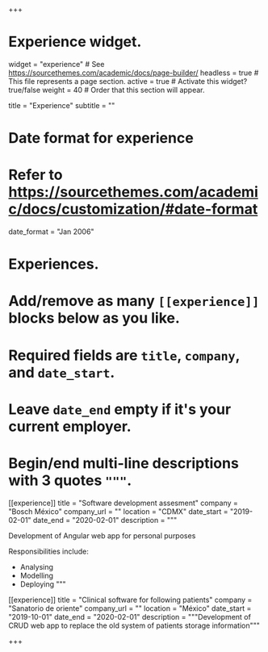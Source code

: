 +++
# Experience widget.
widget = "experience"  # See https://sourcethemes.com/academic/docs/page-builder/
headless = true  # This file represents a page section.
active = true  # Activate this widget? true/false
weight = 40  # Order that this section will appear.

title = "Experience"
subtitle = ""

# Date format for experience
#   Refer to https://sourcethemes.com/academic/docs/customization/#date-format
date_format = "Jan 2006"

# Experiences.
#   Add/remove as many `[[experience]]` blocks below as you like.
#   Required fields are `title`, `company`, and `date_start`.
#   Leave `date_end` empty if it's your current employer.
#   Begin/end multi-line descriptions with 3 quotes `"""`.
[[experience]]
  title = "Software development assesment"
  company = "Bosch México"
  company_url = ""
  location = "CDMX"
  date_start = "2019-02-01"
  date_end = "2020-02-01"
  description = """

  Development of Angular web app for personal purposes

  Responsibilities include:
  
  * Analysing
  * Modelling
  * Deploying
  """

[[experience]]
  title = "Clinical software for following patients"
  company = "Sanatorio de oriente"
  company_url = ""
  location = "México"
  date_start = "2019-10-01"
  date_end = "2020-02-01"
  description = """Development of CRUD web app to replace the old system of patients storage information"""

+++
